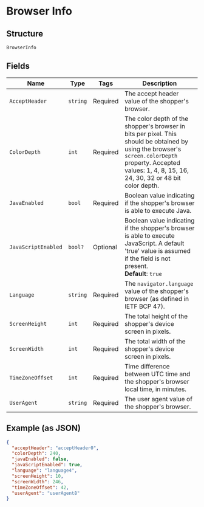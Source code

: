 
# Browser Info

## Structure

`BrowserInfo`

## Fields

| Name | Type | Tags | Description |
|  --- | --- | --- | --- |
| `AcceptHeader` | `string` | Required | The accept header value of the shopper's browser. |
| `ColorDepth` | `int` | Required | The color depth of the shopper's browser in bits per pixel. This should be obtained by using the browser's `screen.colorDepth` property. Accepted values: 1, 4, 8, 15, 16, 24, 30, 32 or 48 bit color depth. |
| `JavaEnabled` | `bool` | Required | Boolean value indicating if the shopper's browser is able to execute Java. |
| `JavaScriptEnabled` | `bool?` | Optional | Boolean value indicating if the shopper's browser is able to execute JavaScript. A default 'true' value is assumed if the field is not present.<br>**Default**: `true` |
| `Language` | `string` | Required | The `navigator.language` value of the shopper's browser (as defined in IETF BCP 47). |
| `ScreenHeight` | `int` | Required | The total height of the shopper's device screen in pixels. |
| `ScreenWidth` | `int` | Required | The total width of the shopper's device screen in pixels. |
| `TimeZoneOffset` | `int` | Required | Time difference between UTC time and the shopper's browser local time, in minutes. |
| `UserAgent` | `string` | Required | The user agent value of the shopper's browser. |

## Example (as JSON)

```json
{
  "acceptHeader": "acceptHeader0",
  "colorDepth": 240,
  "javaEnabled": false,
  "javaScriptEnabled": true,
  "language": "language4",
  "screenHeight": 10,
  "screenWidth": 246,
  "timeZoneOffset": 42,
  "userAgent": "userAgent8"
}
```

